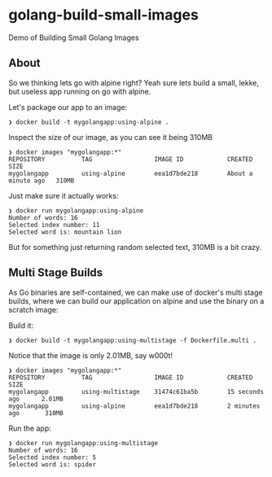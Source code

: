 # golang-build-small-images
Demo of Building Small Golang Images

## About
So we thinking lets go with alpine right? Yeah sure lets build a small, lekke, but useless app running on go with alpine.

Let's package our app to an image:

```
❯ docker build -t mygolangapp:using-alpine .
```

Inspect the size of our image, as you can see it being 310MB

```
❯ docker images "mygolangapp:*"
REPOSITORY          TAG                 IMAGE ID            CREATED              SIZE
mygolangapp         using-alpine        eea1d7bde218        About a minute ago   310MB
```

Just make sure it actually works:

```
❯ docker run mygolangapp:using-alpine
Number of words: 16
Selected index number: 11
Selected word is: mountain lion
```

But for something just returning random selected text, 310MB is a bit crazy.

## Multi Stage Builds

As Go binaries are self-contained, we can make use of docker's multi stage builds, where we can build our application on alpine and use the binary on a scratch image:

Build it:

```
❯ docker build -t mygolangapp:using-multistage -f Dockerfile.multi .
```

Notice that the image is only 2.01MB, say w000t!

```
❯ docker images "mygolangapp:*"
REPOSITORY          TAG                 IMAGE ID            CREATED             SIZE
mygolangapp         using-multistage    31474c61ba5b        15 seconds ago      2.01MB
mygolangapp         using-alpine        eea1d7bde218        2 minutes ago       310MB
```

Run the app:

```
❯ docker run mygolangapp:using-multistage
Number of words: 16
Selected index number: 5
Selected word is: spider
```
